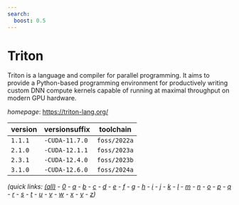 ```yaml
---
search:
  boost: 0.5
---
```

# Triton

Triton is a language and compiler for parallel programming. It aims to provide a Python-based programming environment for productively writing custom DNN compute kernels capable of running at maximal throughput on modern GPU hardware.

*homepage*: <https://triton-lang.org/>

version | versionsuffix | toolchain
--------|---------------|----------
``1.1.1`` | ``-CUDA-11.7.0`` | ``foss/2022a``
``2.1.0`` | ``-CUDA-12.1.1`` | ``foss/2023a``
``2.3.1`` | ``-CUDA-12.4.0`` | ``foss/2023b``
``3.1.0`` | ``-CUDA-12.6.0`` | ``foss/2024a``


*(quick links: [(all)](../index.md) - [0](../0/index.md) - [a](../a/index.md) - [b](../b/index.md) - [c](../c/index.md) - [d](../d/index.md) - [e](../e/index.md) - [f](../f/index.md) - [g](../g/index.md) - [h](../h/index.md) - [i](../i/index.md) - [j](../j/index.md) - [k](../k/index.md) - [l](../l/index.md) - [m](../m/index.md) - [n](../n/index.md) - [o](../o/index.md) - [p](../p/index.md) - [q](../q/index.md) - [r](../r/index.md) - [s](../s/index.md) - [t](../t/index.md) - [u](../u/index.md) - [v](../v/index.md) - [w](../w/index.md) - [x](../x/index.md) - [y](../y/index.md) - [z](../z/index.md))*

